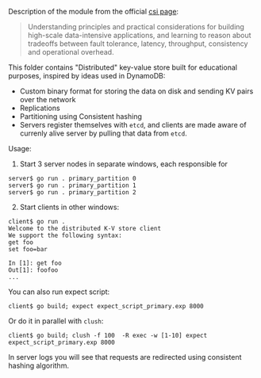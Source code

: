 Description of the module from the official [csi page](https://bradfieldcs.com/csi/):
> Understanding principles and practical considerations for building high-scale data-intensive applications, and learning to reason about tradeoffs between fault tolerance, latency, throughput, consistency and operational overhead.

This folder contains "Distributed" key-value store built for educational purposes, inspired by ideas used in DynamoDB:
- Custom binary format for storing the data on disk and sending KV pairs over the network
- Replications
- Partitioning using Consistent hashing
- Servers register themselves with `etcd`, and clients are made aware of currenly alive server by pulling that data from `etcd`.

Usage:
1. Start 3 server nodes in separate windows, each responsible for 
```
server$ go run . primary_partition 0
server$ go run . primary_partition 1
server$ go run . primary_partition 2
```

2. Start clients in other windows:
```
client$ go run .
Welcome to the distributed K-V store client
We support the following syntax:
get foo
set foo=bar

In [1]: get foo
Out[1]: foofoo
...
```
You can also run expect script:
```
client$ go build; expect expect_script_primary.exp 8000
```
Or do it in parallel with `clush`:
```
client$ go build; clush -f 100  -R exec -w [1-10] expect expect_script_primary.exp 8000
```

In server logs you will see that requests are redirected using consistent hashing algorithm.